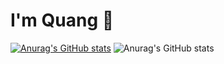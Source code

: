 # I'm Quang 👋
[![Anurag's GitHub stats](https://github-readme-stats.vercel.app/api?username=minhquang2304)](https://github.com/anuraghazra/github-readme-stats)
![Anurag's GitHub stats](https://github-readme-stats.vercel.app/api?username=anuraghazra&hide=contribs,issues)
